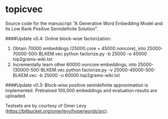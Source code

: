 # topicvec
Source code for the manuscript "A Generative Word Embedding Model and its Low Rank Positive Semidefinite Solution".

####Update v0.4: 
Online block-wise factorization:
  
1. Obtain 70000 embeddings (25000 core + 45000 noncore), into 25000-70000-500-BLKEM.vec
    python factorize.py -b 25000 -o 45000 top2grams-wiki.txt
2. Incrementally learn other 60000 noncore embeddings, into 25000-130000-500-BLKEM.vec
    python factorize.py -v 25000-45000-500-BLKEM.vec -b 25000 -o 60000 top2grams-wiki.txt

####Update v0.3: 
Block-wise positive semidefinite approximation is implemented. Pretrained 100,000 embeddings and evaluation results are uploaded.

Testsets are by courtesy of Omer Levy (https://bitbucket.org/omerlevy/hyperwords/src).
